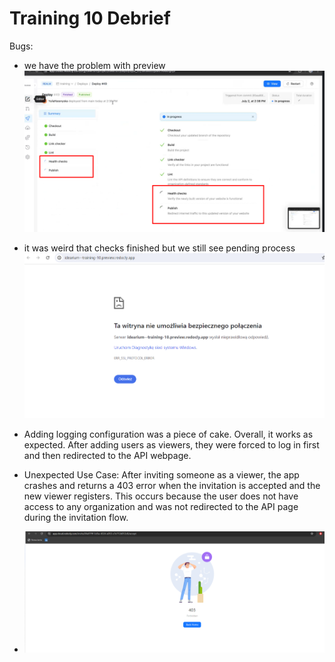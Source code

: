 # Training 10 Debrief

Bugs:

- we have the problem with preview
  ![image](/images/debrief-10-1.png)
- it was weird that checks finished but we still see pending process
  ![image](/images/debrief-10-2.png)

- Adding logging configuration was a piece of cake. Overall, it works as expected. After adding users as viewers, they were forced to log in first and then redirected to the API webpage.

- Unexpected Use Case: After inviting someone as a viewer, the app crashes and returns a 403 error when the invitation is accepted and the new viewer registers. This occurs because the user does not have access to any organization and was not redirected to the API page during the invitation flow.
- ![invite-error.png](./invite-error.png)
